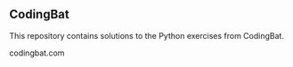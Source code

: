 ## CodingBat

This repository contains solutions to the Python exercises from CodingBat.

codingbat.com
